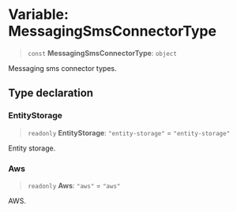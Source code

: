 # Variable: MessagingSmsConnectorType

> `const` **MessagingSmsConnectorType**: `object`

Messaging sms connector types.

## Type declaration

### EntityStorage

> `readonly` **EntityStorage**: `"entity-storage"` = `"entity-storage"`

Entity storage.

### Aws

> `readonly` **Aws**: `"aws"` = `"aws"`

AWS.
